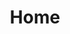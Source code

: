 ---
layout: home
title: Home
headline: Get efficient energy. Get peace of mind.
description: |-
    We help owners and managers of homes and offices harness, store, and utilize power from the grid and renewable sources. Komponents is about peace of mind from efficient energy management.
image_path: 'v1561135176/pick_taco.jpg'
image_description: What's in this image you uploaded?
color:
---
